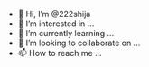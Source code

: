 - 👋 Hi, I’m @222shija
- 👀 I’m interested in ...
- 🌱 I’m currently learning ...
- 💞️ I’m looking to collaborate on ...
- 📫 How to reach me ...

<!---
222shija/222shija is a ✨ special ✨ repository because its `README.md` (this file) appears on your GitHub profile.
You can click the Preview link to take a look at your changes.
--->
